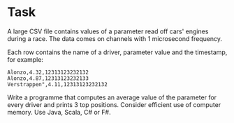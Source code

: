 # Task

A large CSV file contains values of a parameter read off cars' engines during a race. The data comes on channels with 1 microsecond frequency.

Each row contains the name of a driver, parameter value and the timestamp, for example:

```
Alonzo,4.32,12313123232132
Alonzo,4.87,12313123232133
Verstrappen",4.11,12313123232132
```

Write a programme that computes an average value of the parameter for every driver and prints 3 top positions.
Consider efficient use of computer memory. Use Java, Scala, C# or F#. 
